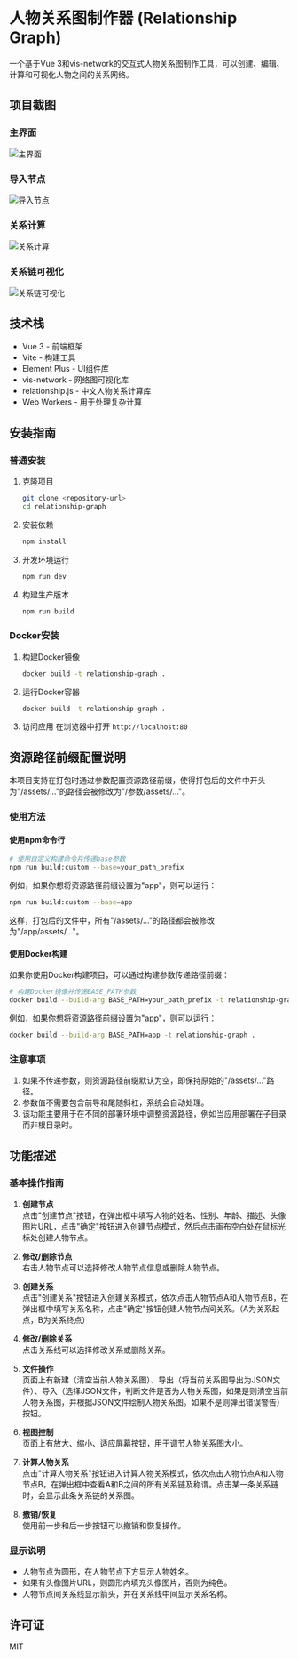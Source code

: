 # 人物关系图制作器 (Relationship Graph)

一个基于Vue 3和vis-network的交互式人物关系图制作工具，可以创建、编辑、计算和可视化人物之间的关系网络。

## 项目截图

### 主界面

![主界面](./img/image1.png)

### 导入节点

![导入节点](./img/image2.png)

### 关系计算

![关系计算](./img/image3.png)

### 关系链可视化

![关系链可视化](./img/image4.png)

## 技术栈

- Vue 3 - 前端框架
- Vite - 构建工具
- Element Plus - UI组件库
- vis-network - 网络图可视化库
- relationship.js - 中文人物关系计算库
- Web Workers - 用于处理复杂计算

## 安装指南

### 普通安装

1. 克隆项目

   ```bash
   git clone <repository-url>
   cd relationship-graph
   ```

2. 安装依赖

   ```bash
   npm install
   ```

3. 开发环境运行

   ```bash
   npm run dev
   ```

4. 构建生产版本

   ```bash
   npm run build
   ```

### Docker安装

1. 构建Docker镜像

   ```bash
   docker build -t relationship-graph .
   ```

2. 运行Docker容器

   ```bash
   docker build -t relationship-graph .
   ```

3. 访问应用
   在浏览器中打开 `http://localhost:80`

## 资源路径前缀配置说明

本项目支持在打包时通过参数配置资源路径前缀，使得打包后的文件中开头为"/assets/..."的路径会被修改为"/参数/assets/..."。

### 使用方法

#### 使用npm命令行

```bash
# 使用自定义构建命令并传递base参数
npm run build:custom --base=your_path_prefix
```

例如，如果你想将资源路径前缀设置为"app"，则可以运行：

```bash
npm run build:custom --base=app
```

这样，打包后的文件中，所有"/assets/..."的路径都会被修改为"/app/assets/..."。

#### 使用Docker构建

如果你使用Docker构建项目，可以通过构建参数传递路径前缀：

```bash
# 构建Docker镜像并传递BASE_PATH参数
docker build --build-arg BASE_PATH=your_path_prefix -t relationship-graph .
```

例如，如果你想将资源路径前缀设置为"app"，则可以运行：

```bash
docker build --build-arg BASE_PATH=app -t relationship-graph .
```

### 注意事项

1. 如果不传递参数，则资源路径前缀默认为空，即保持原始的"/assets/..."路径。
2. 参数值不需要包含前导和尾随斜杠，系统会自动处理。
3. 该功能主要用于在不同的部署环境中调整资源路径，例如当应用部署在子目录而非根目录时。

## 功能描述

### 基本操作指南

1. **创建节点**  
   点击"创建节点"按钮，在弹出框中填写人物的姓名、性别、年龄、描述、头像图片URL，点击"确定"按钮进入创建节点模式，然后点击画布空白处在鼠标光标处创建人物节点。

2. **修改/删除节点**  
   右击人物节点可以选择修改人物节点信息或删除人物节点。

3. **创建关系**  
   点击"创建关系"按钮进入创建关系模式，依次点击人物节点A和人物节点B，在弹出框中填写关系名称，点击"确定"按钮创建人物节点间关系。（A为关系起点，B为关系终点）

4. **修改/删除关系**  
   点击关系线可以选择修改关系或删除关系。

5. **文件操作**  
   页面上有新建（清空当前人物关系图）、导出（将当前关系图导出为JSON文件）、导入（选择JSON文件，判断文件是否为人物关系图，如果是则清空当前人物关系图，并根据JSON文件绘制人物关系图。如果不是则弹出错误警告）按钮。

6. **视图控制**  
   页面上有放大、缩小、适应屏幕按钮，用于调节人物关系图大小。

7. **计算人物关系**  
   点击"计算人物关系"按钮进入计算人物关系模式，依次点击人物节点A和人物节点B，在弹出框中查看A和B之间的所有关系链及称谓。点击某一条关系链时，会显示此条关系链的关系图。

8. **撤销/恢复**  
   使用前一步和后一步按钮可以撤销和恢复操作。

### 显示说明

- 人物节点为圆形，在人物节点下方显示人物姓名。
- 如果有头像图片URL，则圆形内填充头像图片，否则为纯色。
- 人物节点间关系线显示箭头，并在关系线中间显示关系名称。

## 许可证

MIT
